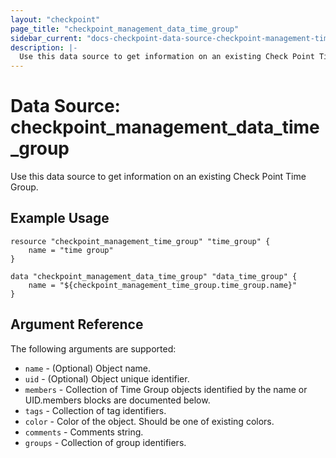 ```yaml
---
layout: "checkpoint"
page_title: "checkpoint_management_data_time_group"
sidebar_current: "docs-checkpoint-data-source-checkpoint-management-time-group"
description: |-
  Use this data source to get information on an existing Check Point Time Group.
---
```


# Data Source: checkpoint_management_data_time_group

Use this data source to get information on an existing Check Point Time Group.

## Example Usage


```hcl
resource "checkpoint_management_time_group" "time_group" {
    name = "time group"
}

data "checkpoint_management_data_time_group" "data_time_group" {
    name = "${checkpoint_management_time_group.time_group.name}"
}
```

## Argument Reference

The following arguments are supported:

* `name` - (Optional) Object name.
* `uid` - (Optional) Object unique identifier.  
* `members` - Collection of Time Group objects identified by the name or UID.members blocks are documented below.
* `tags` - Collection of tag identifiers.
* `color` - Color of the object. Should be one of existing colors. 
* `comments` - Comments string. 
* `groups` - Collection of group identifiers.
